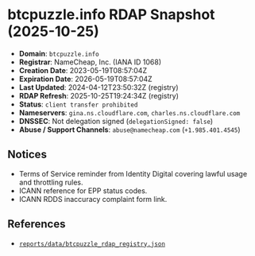# btcpuzzle.info RDAP Snapshot (2025-10-25)

- **Domain**: `btcpuzzle.info`
- **Registrar**: NameCheap, Inc. (IANA ID 1068)
- **Creation Date**: 2023-05-19T08:57:04Z
- **Expiration Date**: 2026-05-19T08:57:04Z
- **Last Updated**: 2024-04-12T23:50:32Z (registry)
- **RDAP Refresh**: 2025-10-25T19:24:34Z (registry)
- **Status**: `client transfer prohibited`
- **Nameservers**: `gina.ns.cloudflare.com`, `charles.ns.cloudflare.com`
- **DNSSEC**: Not delegation signed (`delegationSigned: false`)
- **Abuse / Support Channels**: `abuse@namecheap.com` (`+1.985.401.4545`)

## Notices
- Terms of Service reminder from Identity Digital covering lawful usage and throttling rules.
- ICANN reference for EPP status codes.
- ICANN RDDS inaccuracy complaint form link.

## References
- [`reports/data/btcpuzzle_rdap_registry.json`](data/btcpuzzle_rdap_registry.json)
